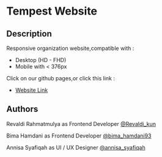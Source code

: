 # Tempest Website

## Description

Responsive organization website,compatible with :
* Desktop (HD - FHD)
* Mobile with < 376px

Click on our github pages,or click this link :
* [Website Link](https://revaldirahmatmulya.github.io/tempest-website/)

## Authors


Revaldi Rahmatmulya as Frontend Developer
[@Revaldi_kun](https://www.instagram.com/revaldi_kun/)

Bima Hamdani as Frontend Developer
[@bima_hamdani93](https://www.instagram.com/bima_hamdani93/)

Annisa Syafiqah as UI / UX Designer
[@annisa_syafiqah](https://www.instagram.com/annisa_syafiqah/)
